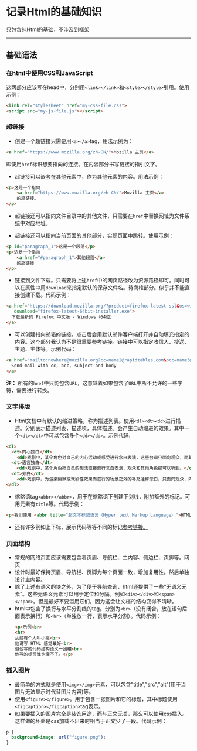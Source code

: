 # 记录Html的基础知识

只包含纯Html的基础，不涉及到框架

***
## 基础语法

### 在html中使用CSS和JavaScript

这两部分应该写在head中，分别用`<link></link>`和`<style></style>`引用。使用示例：
```html
<link rel="stylesheet" href="my-css-file.css">
<script src="my-js-file.js"></script>
```

### 超链接

* 创建一个超链接只需要用`<a></a>`tag，用法示例为：
```html
<a href="https://www.mozilla.org/zh-CN/">Mozilla 主页</a>
```
即使用`href`标识想要指向的连接。在内容部分书写链接的指引文字。

* 超链接可以嵌套在其他元素中，作为其他元素的内容。用法示例：
```html
<p>这是一个指向
    <a href="https://www.mozilla.org/zh-CN/">Mozilla 主页</a>
    的超链接。
</p>
``` 

* 超链接还可以指向文件目录中的其他文件，只需要在`href`中替换网址为文件系统中对应地址。

* 超链接还可以指向当前页面的其他部分，实现页面中跳转。使用示例：
```html
<p id="paragraph_1">这是一个段落</p>
<p>这是一个指向
    <a href="#paragraph_1">其他段落</a>
    的超链接
</p>
```

* 链接到文件下载。只需要将上述`href`中的网页路径改为资源路径即可。同时可以在属性中用`download`来指定默认的保存文件名。待商榷部分。似乎并不能直接创建下载。代码示例：
```html
<a href="https://download.mozilla.org/?product=firefox-latest-ssl&os=win64&lang=zh-CN"
   download="firefox-latest-64bit-installer.exe">
  下载最新的 Firefox 中文版 - Windows（64位）
</a>
```

* 可以创建指向邮箱的链接。点击后会用默认邮件客户端打开并自动填充指定的内容。这个部分我认为不是很重要[参考链接](https://developer.mozilla.org/zh-CN/docs/Learn/HTML/Introduction_to_HTML/Creating_hyperlinks#%E7%94%B5%E5%AD%90%E9%82%AE%E4%BB%B6%E9%93%BE%E6%8E%A5)。链接中可以指定收信人、抄送、主题、主体等。示例代码：
```html
<a href="mailto:nowhere@mozilla.org?cc=name2@rapidtables.com&bcc=name3@rapidtables.com&subject=The%20subject%20of%20the%20email&body=The%20body%20of%20the%20email">
  Send mail with cc, bcc, subject and body
</a>
```

**注：** 所有的`href`中只能包含`URL`，这意味着如果包含了`URL`中所不允许的一些字符，需要进行转换。

### 文字排版

* Html文档中有默认的缩进策略，称为描述列表。使用`<dl><dt><dd>`进行描述。分别表示描述列表，描述项，具体描述。会产生自动缩进的效果。其中一个`<dt></dt>`中可以包含多个`<dd></dd>`。示例代码:
```html
<dl>
  <dt>内心独白</dt>
    <dd>戏剧中，某个角色对自己的内心活动或感受进行念白表演，这些台词只面向观众，而其他角色不会听到。</dd>
  <dt>语言独白</dt>
    <dd>戏剧中，某个角色把自己的想法直接进行念白表演，观众和其他角色都可以听到。</dd>
  <dt>旁白</dt>
    <dd>戏剧中，为渲染幽默或戏剧性效果而进行的场景之外的补充注释念白，只面向观众，内容一般都是角色的感受、想法、以及一些背景信息等。</dd>
</dl>
```

* 缩略语tag`<abbr></abbr>`，用于在缩略语下创建下划线，附加额外的标记。可用元素有`title`等。代码示例：
```html
<p>我们使用 <abbr title="超文本标记语言（Hyper text Markup Language）">HTML</abbr> 来组织网页文档。</p>
```

* 还有许多例如上下标、展示代码等等不同的标记[参考链接。](https://developer.mozilla.org/zh-CN/docs/learn/HTML/Introduction_to_HTML/Advanced_text_formatting#%E4%B8%8A%E6%A0%87%E5%92%8C%E4%B8%8B%E6%A0%87)

### 页面结构

* 常规的网络页面应该需要包含着页眉、导航栏、主内容、侧边栏、页脚等。网页
* 设计时最好保持页眉、导航栏、页脚为每个页面一致，增加复用性。然后单独设计主内容。
* 除了上述有语义的块之外，为了便于导航查询，html还提供了一些“无语义元素”。这些无语义元素可以用于定位和分隔。例如`<div></div>`和`<span></span>`。但是最好不要滥用它们，因为这会让文档的结构变得不清晰。
* html中包含了换行与水平分割线的tag。分别为`<br>`（没有闭合，放在语句后面表示换行）和`<hr>`（单独放一行，表示水平分割）。代码示例：
  ```html
  <p>示例<br>
  <hr>
  从前有个人叫小高<br>
  他说写 HTML 感觉最好<br>
  但他写的代码结构语义一团糟<br>
  他写的标签谁也懂不了。</p>
  ```

### 插入图片

* 最简单的方式就是使用`<img></img>`元素，可以包含"title","src","alt"(用于当图片无法显示时代替图片内容)等。
* 使用`<figure></figure>`。用于包含一张图片和它的标题，其中标题使用`<figcaption></figcaption>`tag表示。
* 如果要插入的图片完全是装饰用途，而与正文无关，那么可以使用css插入。这样做的坏处是css加载不出来时相当于正文少了一段。代码示例：
```css
p {
  background-image: url("figure.png");
}
```